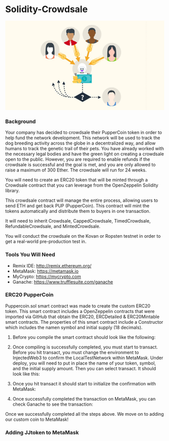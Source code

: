 # Solidity-Crowdsale

![Crowdsale Picture](./Images/crowdsale_pic.jpg) 

### Background

Your company has decided to crowdsale their PupperCoin token in order to help fund the network development.
This network will be used to track the dog breeding activity across the globe in a decentralized way, and allow humans to track the genetic trail of their pets. You have already worked with the necessary legal bodies and have the green light on creating a crowdsale open to the public. However, you are required to enable refunds if the crowdsale is successful and the goal is met, and you are only allowed to raise a maximum of 300 Ether. The crowdsale will run for 24 weeks.

You will need to create an ERC20 token that will be minted through a Crowdsale contract that you can leverage from the OpenZeppelin Solidity library.

This crowdsale contract will manage the entire process, allowing users to send ETH and get back PUP (PupperCoin).
This contract will mint the tokens automatically and distribute them to buyers in one transaction.

It will need to inherit Crowdsale, CappedCrowdsale, TimedCrowdsale, RefundableCrowdsale, and MintedCrowdsale.

You will conduct the crowdsale on the Kovan or Ropsten testnet in order to get a real-world pre-production test in.

### Tools You Will Need

  - Remix IDE: http://remix.ethereum.org/
  - MetaMask: https://metamask.io
  - MyCrypto: https://mycrypto.com
  - Ganache: https://www.trufflesuite.com/ganache
  
### ERC20 PupperCoin

Puppercoin.sol smart contract was made to create the custom ERC20 token. This smart contract includes a OpenZeppelin contracts that were imported via GitHub that obtain the ERC20, ERCDetailed & ERC20Mintable smart contracts. The properties of this smart contract include a Constructor which includes the namen symbol and initial supply (18 decimals). 

1. Before you compile the smart contract should look like the following:



2. Once compiling is successfully completed, you must start to transact. Before you hit transact, you must change the environment to InjectedWeb3 to confirm the LocalTestNetwork within MetaMask. Under deploy, you will need to put in place the name of your token, symbol, and the initial supply amount. Then you can select transact. It should look like this:



3. Once you hit transact it should start to initialize the confirmation with MetaMask:


4. Once successfully completed the transaction on MetaMask, you can check Ganache to see the transaction: 

Once we successfully completed all the steps above. We move on to adding our custom coin to MetaMask!

### Adding JJtoken to MetaMask
